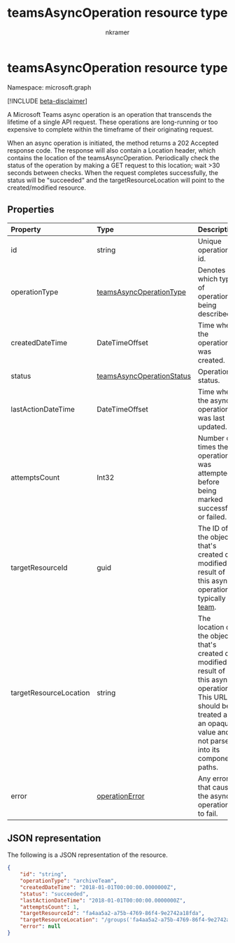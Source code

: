 ﻿---
title: "teamsAsyncOperation resource type"
description: "A Microsoft Teams async operation is an operation that transcends the lifetime of a single API request. "
author: "nkramer"
localization_priority: Normal
ms.prod: "microsoft-teams"
doc_type: resourcePageType
---

# teamsAsyncOperation resource type

Namespace: microsoft.graph

[!INCLUDE [beta-disclaimer](../../includes/beta-disclaimer.md)]

A Microsoft Teams async operation is an operation that transcends the lifetime of a single API request. 
These operations are long-running or too expensive to complete within the timeframe of their originating request.

When an async operation is initiated, the method returns a 202 Accepted response code. 
The response will also contain a Location header, which contains the location of the teamsAsyncOperation. 
Periodically check the status of the operation by making a GET request to this location; wait >30 seconds between checks.
When the request completes successfully, the status will be "succeeded" and the targetResourceLocation will point to the created/modified resource.

## Properties

| Property               | Type                                                      | Description                                                                                                                                                                     |
| :--------------------- | :-------------------------------------------------------- | :------------------------------------------------------------------------------------------------------------------------------------------------------------------------------ |
| id                     | string                                                    | Unique operation id.                                                                                                                                                            |
| operationType          | [teamsAsyncOperationType](teamsasyncoperationtype.md)     | Denotes which type of operation is being described.                                                                                                                             |
| createdDateTime        | DateTimeOffset                                            | Time when the operation was created.                                                                                                                                            |
| status                 | [teamsAsyncOperationStatus](teamsasyncoperationstatus.md) | Operation status.                                                                                                                                                               |
| lastActionDateTime     | DateTimeOffset                                            | Time when the async operation was last updated.                                                                                                                                 |
| attemptsCount          | Int32                                                     | Number of times the operation was attempted before being marked successful or failed.                                                                                           |
| targetResourceId       | guid                                                      | The ID of the object that's created or modified as result of this async operation, typically a [team](../resources/team.md).                                                    |
| targetResourceLocation | string                                                    | The location of the object that's created or modified as result of this async operation. This URL should be treated as an opaque value and not parsed into its component paths. |
| error                  | [operationError](operationerror.md)                       | Any error that causes the async operation to fail.                                                                                                                              |

## JSON representation

The following is a JSON representation of the resource.

<!-- {
  "blockType": "resource",
  "keyProperty": "id",
  "@odata.type": "microsoft.graph.teamsAsyncOperation"
}-->

```json
{
    "id": "string",
    "operationType": "archiveTeam",
    "createdDateTime": "2018-01-01T00:00:00.0000000Z",
    "status": "succeeded",
    "lastActionDateTime": "2018-01-01T00:00:00.0000000Z",
    "attemptsCount": 1,
    "targetResourceId": "fa4aa5a2-a75b-4769-86f4-9e2742a18fda",
    "targetResourceLocation": "/groups('fa4aa5a2-a75b-4769-86f4-9e2742a18fda')/team",
    "error": null
}
```

<!-- uuid: 20fd7863-9545-40d4-ae8f-fee2d115a690
2015-10-25 14:57:30 UTC -->

<!--
{
  "type": "#page.annotation",
  "description": "teams async operation resource",
  "keywords": "",
  "section": "documentation",
  "tocPath": "",
  "suppressions": []
}
-->
